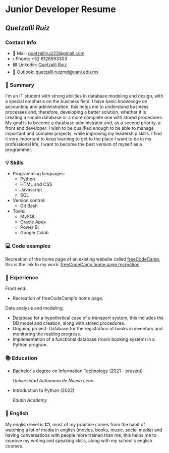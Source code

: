# Junior Developer Resume
## ***Quetzalli Ruiz***
### Contact info
- 📧 Mail: quetzalliruiz23@gmail.com
- 📞 Phone: +52 8128593303
- 🟦 Linkedin: [Quetzalli Ruiz](https://www.linkedin.com/in/quetzalli-ruiz-md)
- 📧 Outlook: quetzalli.ruizmd@uanl.edu.mx

### 📝 Summary
I'm an IT student with strong abilities in database modeling and design, with a special emphasis on the business field. I have basic knowledge on accounting and administration, this helps me to understand business processes and, therefore, developing a better solution, whether it is creating a simple database or a more complete one with stored procedures. My goal is to become a database administrator and, as a second priority, a front end developer. I wish to be qualified enough to be able to manage important and complex projects, while improving my leadership skills. I find it very important to keep learning to get to the place I want to be in my professional life, I want to become the best version of myself as a programmer.

### 💡 Skills
- Programming languages:
  - Python
  - HTML and CSS
  - Javascript
  - SQL
- Version control:
  - Git Bash
- Tools:
  - MySQL
  - Oracle Apex
  - Power BI
  - Google Colab

### 💻 Code examples
Recreation of the home page of an existing website called [freeCodeCamp](https://www.freecodecamp.org/), this is the link to my work: [freeCodeCamp home page recreation](https://fdw52ad2023.github.io/website52/zallyrm/freecodecamp.html).

### 📂 Experience
Front end:
- Recreation of freeCodeCamp's home page.

Data analysis and modeling:
- Database for a hypothetical case of a transport system, this includes the DB model and creation, along with stored procedures.
- Ongoing project: Database for the registration of books in inventory and monitoring the reading progress.
- Implementation of a functional database (room booking system) in a Python program.

### 📚 Education
- Bachelor's degree on Information Technology (2021 - present)

  _Universidad Autonoma de Nuevo Leon_
- Introduction to Python (2022)

  _Edutin Academy_

### 💬 English
My english level is __C1__, most of my practice comes from the habit of watching a lot of media in english (movies, books, music, social media) and having conversations with people more trained than me, this helps me to improve my writing and speaking skills, along with my school's english courses.
